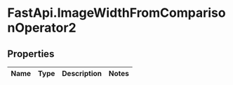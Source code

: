 # FastApi.ImageWidthFromComparisonOperator2

## Properties
Name | Type | Description | Notes
------------ | ------------- | ------------- | -------------
